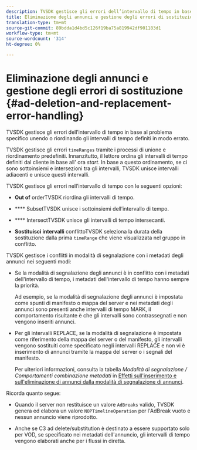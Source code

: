 ```yaml
---
description: TVSDK gestisce gli errori dell’intervallo di tempo in base al problema specifico unendo o riordinando gli intervalli di tempo definiti in modo errato.
title: Eliminazione degli annunci e gestione degli errori di sostituzione
translation-type: tm+mt
source-git-commit: 89bdda1d4bd5c126f19ba75a819942df901183d1
workflow-type: tm+mt
source-wordcount: '314'
ht-degree: 0%

---
```



# Eliminazione degli annunci e gestione degli errori di sostituzione {#ad-deletion-and-replacement-error-handling}

TVSDK gestisce gli errori dell’intervallo di tempo in base al problema specifico unendo o riordinando gli intervalli di tempo definiti in modo errato.

TVSDK gestisce gli errori `timeRanges` tramite i processi di unione e riordinamento predefiniti. Innanzitutto, il lettore ordina gli intervalli di tempo definiti dal cliente in base all&#39; ora *start*. In base a questo ordinamento, se ci sono sottoinsiemi e intersezioni tra gli intervalli, TVSDK unisce intervalli adiacenti e unisce questi intervalli.

TVSDK gestisce gli errori nell’intervallo di tempo con le seguenti opzioni:

* **Out of** orderTVSDK riordina gli intervalli di tempo.

* **** SubsetTVSDK unisce i sottoinsiemi dell’intervallo di tempo.

* **** IntersectTVSDK unisce gli intervalli di tempo intersecanti.

* **Sostituisci intervalli** conflittoTVSDK seleziona la durata della sostituzione dalla prima  `timeRange` che viene visualizzata nel gruppo in conflitto.

TVSDK gestisce i conflitti in modalità di segnalazione con i metadati degli annunci nei seguenti modi:

* Se la modalità di segnalazione degli annunci è in conflitto con i metadati dell&#39;intervallo di tempo, i metadati dell&#39;intervallo di tempo hanno sempre la priorità.

   Ad esempio, se la modalità di segnalazione degli annunci è impostata come spunti di manifesto o mappa del server e nei metadati degli annunci sono presenti anche intervalli di tempo MARK, il comportamento risultante è che gli intervalli sono contrassegnati e non vengono inseriti annunci.
* Per gli intervalli REPLACE, se la modalità di segnalazione è impostata come riferimento della mappa del server o del manifesto, gli intervalli vengono sostituiti come specificato negli intervalli REPLACE e non vi è inserimento di annunci tramite la mappa del server o i segnali del manifesto.

   Per ulteriori informazioni, consulta la tabella *Modalità di segnalazione / Comportamenti combinazione metadati* in [Effetti sull&#39;inserimento e sull&#39;eliminazione di annunci dalla modalità di segnalazione di annunci](../../../../../tvsdk-3x-android-prog/android-3x-advertising/ad-insertion/delete-replace-content-vod/android-3x-signaling-mode-android.md).

Ricorda quanto segue:

* Quando il server non restituisce un valore `AdBreaks` valido, TVSDK genera ed elabora un valore `NOPTimelineOperation` per l&#39;AdBreak vuoto e nessun annuncio viene riprodotto.

* Anche se C3 ad delete/substitution è destinato a essere supportato solo per VOD, se specificato nei metadati dell&#39;annuncio, gli intervalli di tempo vengono elaborati anche per i flussi in diretta.
